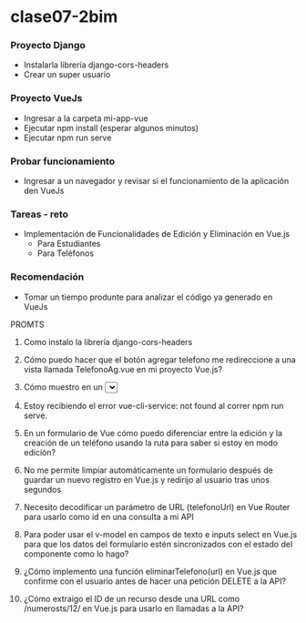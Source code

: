 # clase07-2bim

### Proyecto Django

* Instalarla librería django-cors-headers
* Crear un super usuario


### Proyecto VueJs

* Ingresar a la carpeta mi-app-vue
* Ejecutar npm install (esperar algunos minutos)
* Ejecutar npm run serve

### Probar funcionamiento

* Ingresar a un navegador y revisar si el funcionamiento de la aplicación den VueJs

### Tareas - reto

* Implementación de Funcionalidades de Edición y Eliminación en Vue.js
  * Para Estudiantes
  * Para Teléfonos


### Recomendación

 * Tomar un tiempo produnte para analizar el código ya generado en VueJs
 

 PROMTS

 1. Como instalo la librería django-cors-headers

 2. Cómo puedo hacer que el botón agregar telefono me redireccione a una vista llamada TelefonoAg.vue en mi proyecto Vue.js?

 3. Cómo muestro en un <select> de Vue la lista de estudiantes con su nombre, apellido y cédula en el formato Nombre Apellido - Cédula?

 4. Estoy recibiendo el error vue-cli-service: not found al correr npm run serve.

 5. En un formulario de Vue cómo puedo diferenciar entre la edición y la creación de un teléfono usando la ruta para saber si estoy en modo edición?
 
 6. No me permite limpiar automáticamente un formulario después de guardar un nuevo registro en Vue.js y redirijo al usuario tras unos segundos

 7. Necesito decodificar un parámetro de URL (telefonoUrl) en Vue Router para usarlo como id en una consulta a mi API

 8. Para poder usar el v-model en campos de texto e inputs select en Vue.js para que los datos del formulario estén sincronizados con el estado del componente como lo hago?

 9. ¿Cómo implemento una función eliminarTelefono(url) en Vue.js que confirme con el usuario antes de hacer una petición DELETE a la API?

 10. ¿Cómo extraigo el ID de un recurso desde una URL como /numerosts/12/ en Vue.js para usarlo en llamadas a la API?